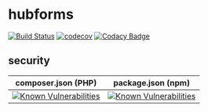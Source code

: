 # hubforms
 
[![Build Status](https://travis-ci.org/darrencoutts118/hubforms.svg?branch=master)](https://travis-ci.org/darrencoutts118/hubforms)
[![codecov](https://codecov.io/gh/darrencoutts118/hubforms/branch/master/graph/badge.svg)](https://codecov.io/gh/darrencoutts118/hubforms)
[![Codacy Badge](https://api.codacy.com/project/badge/Grade/340c655435a944f9987b1e3c3e76bbf1)](https://www.codacy.com/manual/couttsdarren/hubforms?utm_source=github.com&amp;utm_medium=referral&amp;utm_content=darrencoutts118/hubforms&amp;utm_campaign=Badge_Grade)

## security
| composer.json (PHP) | package.json (npm)  |
|---|---|
|[![Known Vulnerabilities](https://snyk.io//test/github/darrencoutts118/hubforms/badge.svg?targetFile=composer.lock)](https://snyk.io//test/github/darrencoutts118/hubforms?targetFile=composer.lock)|[![Known Vulnerabilities](https://snyk.io//test/github/darrencoutts118/hubforms/badge.svg?targetFile=package.json)](https://snyk.io//test/github/darrencoutts118/hubforms?targetFile=package.json)|

